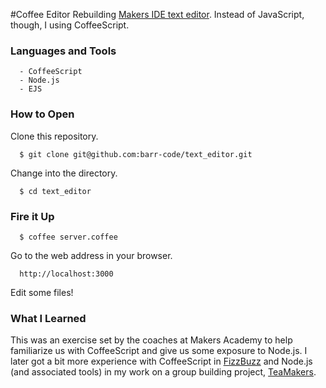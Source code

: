 #Coffee Editor 
Rebuilding [Makers IDE text editor](https://github.com/makersacademy/makers-ide). Instead of JavaScript, though, I using CoffeeScript.

### Languages and Tools
```
  - CoffeeScript
  - Node.js
  - EJS
```

### How to Open
Clone this repository.
```
  $ git clone git@github.com:barr-code/text_editor.git
```
Change into the directory.
```
  $ cd text_editor
```

### Fire it Up
```
  $ coffee server.coffee
```
Go to the web address in your browser.
```
  http://localhost:3000
```
Edit some files!

### What I Learned
This was an exercise set by the coaches at Makers Academy to help familiarize us with CoffeeScript and give us some exposure
to Node.js. I later got a bit more experience with CoffeeScript in [FizzBuzz](https://github.com/Scully87/Coffee_Buzz) and Node.js (and associated tools) in my work
on a group building project, [TeaMakers](https://github.com/yvettecook/TeaMakers).
